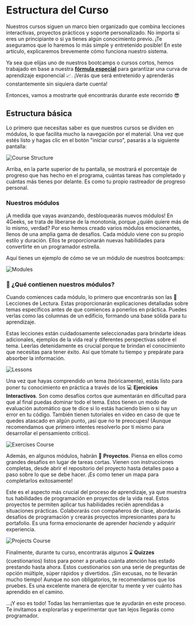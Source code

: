 # Estructura del Curso

Nuestros cursos siguen un marco bien organizado que combina lecciones interactivas, proyectos prácticos y soporte personalizado. No importa si eres un principiante o si ya tienes algún conocimiento previo. ¡Te aseguramos que lo haremos lo más simple y entretenido posible! En este artículo, explicaremos brevemente cómo funciona nuestro sistema.

Ya sea que elijas uno de nuestros bootcamps o cursos cortos, hemos trabajado en base a nuestra **[fórmula especial](https://4geeksacademy.notion.site/4geeksacademy/Mastering-Technical-Knowledge-984d2df394c44aedb05987311ccfcf06)** para garantizar una curva de aprendizaje exponencial 📈. ¡Verás que será entretenido y aprenderás constantemente sin siquiera darte cuenta!

Entonces, vamos a mostrarte qué encontrarás durante este recorrido 😎

## Estructura básica

Lo primero que necesitas saber es que nuestros cursos se dividen en módulos, lo que facilita mucho la navegación por el material. Una vez que estés listo y hagas clic en el botón "iniciar curso", pasarás a la siguiente pantalla:

![Course Structure](https://breathecode.herokuapp.com/v1/media/file/course-structure-png?raw=true)

Arriba, en la parte superior de tu pantalla, se mostrará el porcentaje de progreso que has hecho en el programa, cuántas tareas has completado y cuántas más tienes por delante. Es como tu propio rastreador de progreso personal.

### Nuestros módulos 

¡A medida que vayas avanzando, desbloquearás nuevos módulos! En 4Geeks, se trata de liberarse de la monotonía, porque ¿quién quiere más de lo mismo, verdad? Por eso hemos creado varios módulos emocionantes, llenos de una amplia gama de desafíos. Cada módulo viene con su propio estilo y duración. Ellos te proporcionarán nuevas habilidades para convertirte en un programador estrella.

Aquí tienes un ejemplo de cómo se ve un módulo de nuestros bootcamps:

![Modules](https://breathecode.herokuapp.com/v1/media/file/modules-png?raw=true)

### 🤔 ¿Qué contienen nuestros módulos?

Cuando comiences cada módulo, lo primero que encontrarás son las 📖 Lecciones de Lectura. Estas proporcionarán explicaciones detalladas sobre temas específicos antes de que comiences a ponerlos en práctica. Puedes verlas como las columnas de un edificio, formando una base sólida para tu aprendizaje.

Estas lecciones están cuidadosamente seleccionadas para brindarte ideas adicionales, ejemplos de la vida real y diferentes perspectivas sobre el tema. Leerlas detenidamente es crucial porque te brindan el conocimiento que necesitas para tener éxito. Así que tómate tu tiempo y prepárate para absorber la información.

![Lessons](https://breathecode.herokuapp.com/v1/media/file/lessons-course-png?raw=true)

Una vez que hayas comprendido un tema (teóricamente), estás listo para poner tu conocimiento en práctica a través de los 💻 **Ejercicios Interactivos**. Son como desafíos cortos que aumentarán en dificultad para que al final puedas dominar todo el tema. Estos tienen un modo de evaluación automático que te dice si lo estás haciendo bien o si hay un error en tu código. También tienen tutoriales en video en caso de que te quedes atascado en algún punto, ¡así que no te preocupes! (Aunque recomendamos que primero intentes resolverlo por ti mismo para desarrollar el pensamiento crítico).

![Exercises Course](https://breathecode.herokuapp.com/v1/media/file/exercises-course-png?raw=true)

Además, en algunos módulos, habrán 🌱 **Proyectos**. Piensa en ellos como grandes desafíos en lugar de tareas cortas. Vienen con instrucciones completas, desde abrir el repositorio del proyecto hasta detalles paso a paso sobre lo que se debe hacer. ¡Es como tener un mapa para completarlos exitosamente!

Este es el aspecto más crucial del proceso de aprendizaje, ya que muestra tus habilidades de programación en proyectos de la vida real. Estos proyectos te permiten aplicar tus habilidades recién aprendidas a situaciones prácticas. Colaborarás con compañeros de clase, abordarás desafíos de programación y crearás proyectos impresionantes para tu portafolio. Es una forma emocionante de aprender *haciendo* y adquirir experiencia.

![Projects Course](https://breathecode.herokuapp.com/v1/media/file/projects-course-png?raw=true)

Finalmente, durante tu curso, encontrarás algunos ⌛ **Quizzes** (cuestionarios) listos para poner a prueba cuánta atención has estado prestando hasta ahora. Estos cuestionarios son una serie de preguntas de opción múltiple, súper rápidos y divertidos. ¡Sin excusas, no te llevarán mucho tiempo! Aunque no son obligatorios, te recomendamos que los pruebes. Es una excelente manera de ejercitar tu mente y ver cuánto has aprendido en el camino.

...¡Y eso es todo! Todas las herramientas que te ayudarán en este proceso. Te invitamos a explorarlas y experimentar que tan lejos llegarás como programador.

